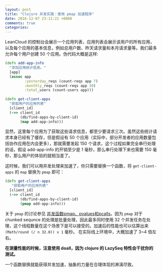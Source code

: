 ```yaml
---
layout: post
title: "Clojure 并发实践：使用 pmap 加速程序"
date: 2016-12-07 23:11:21 +0800
comments: true
categories: 
---
```


LeanCloud 的控制台会展示一个应用列表，应用列表会展示该用户的所有应用，以及每个应用的基本信息，例如总用户数、昨天请求量和本月请求量等。我们最多允许每个用户创建 50 个应用。伪代码大概是这样:

```clojure
(defn add-app-info 
  "添加应用统计信息。"
  [app]
  (assoc app
         :yesterday_reqs (count-reqs app 7)
         :monthly_reqs (count-reqs app 30)
         :total_users (count-users app)))
         
(defn get-client-apps 
  "获取用户的应用列表"
  [client_id]
  (->> client_id
       (db/find-apps-by-client-id)
       (map add-app-info)))
```

显然，这里每个应用为了获取这些请求信息，都至少要请求三次。虽然这些统计请求本身已经有了缓存，但是假设有 50 个应用（实际中，部分开发者的应用数量包括协作应用在内会更多），那就需要发起 150 个请求，这个过程如果完全串行处理的话，假设 add-app-info 的开销至少是 1 毫秒，那么串行处理下来也需要 150 毫秒，那么用户的体验的就相当差了。

这时候，我们可以用并发处理来加速了，你只需要替换一个函数，将 `get-client-apps` 的 `map` 替换为 `pmap` 即可：

```clojure
(defn get-client-apps 
   "获取用户的应用列表"
  [client_id]
  (->> client_id
       (db/find-apps-by-client-id)
       (pmap add-app-info)))
```

关于 `pmap` 的讨论参见 [并发函数pmap、pvalues和pcalls](http://wiki.fnil.net/index.php?title=Clojure%E5%B9%B6%E5%8F%91#.E5.B9.B6.E5.8F.91.E5.87.BD.E6.95.B0pmap.E3.80.81pvalues.E5.92.8Cpcalls)。因为 `pmap` 对于 chunked sequnce 的处理是批量处理，因此最多同时使用 32 个并发任务在处理，这个线程数量在这个场景下是可以接受的。加速后的性能也可以估算出来 `(Math/round (/ n 32.0)) x 1` 毫秒。 在实际线上环境中，大概加速了 3~4 倍左右。

**在测量性能的时候，注意使用 doall，因为 clojure 的 LazySeq 特性会干扰你的测试。**

一个函数替换就能获得并发加速，抽象的力量在合理体现的淋漓尽致。


 



